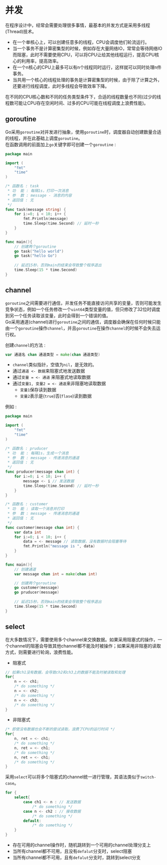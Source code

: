 # 并发
在程序设计中，经常会需要处理很多事情，最基本的并发方式是采用多线程(Thread)技术。  
* 在一个单核心上，可以创建任意多的线程，CPU会调度他们轮流运行。
* 当一个事务不是计算密集型的时候，例如存在大量网络IO，常常会等待网络IO而阻塞，此时不需要使用CPU，可以将CPU让给其他线程运行，提高CPU核心的利用率，提高效率。
* 在一个n核心的CPU上最多可以有n个线程同时运行，这样就可以同时处理n件事务。
* 当共用一个核心的线程处理的事务是计算密集型的时候，由于除了计算之外，还要进行线程调度，此时多线程会导致效率下降。

在不同的CPU核心数和不同的任务类型条件下，合适的线程数量也不同(过少的线程数可能让CPU存在空闲时间、过多的CPU可能在线程调度上浪费性能)。  

## goroutine
Go采用`goroutine`对并发进行抽象，使用`goroutine`时，调度器自动创建数量合适的线程，并在此基础上调度`goroutine`。  
在函数调用的前面加上`go`关键字即可创建一个`goroutine` :  
```Go
package main

import (
    "fmt"
    "time"
)

/* 函数名 : task
 * 功  能 : 每隔1s，打印一次消息
 * 参  数 : message - 消息的内容
 * 返回值 : 无
 */
func task(message string) {
    for i:=0; i < 10; i++ {
        fmt.Println(message)
        time.Sleep(time.Second) // 延时一秒
    }
}

func main(){
    // 创建两个goroutine
    go task("hello world")
    go task("hello Go")
    
    // 延迟15秒，否则main的结束会导致整个程序退出
    time.Sleep(15 * time.Second)
}
```

## channel
`goroutine`之间需要进行通信，并发任务不能直接访问共享的变量，否则可能发生竞争状态，例如一个任务修改一个`uint64`类型变量的值，但只修改了32位时调度到另一个任务读取该变量，此时会得到一个错误的值。  
Go采用通道(channel)进行`goroutine`之间的通信，调度器会确保在任何时候只能由一个`goroutine`操作`channel`，并且`goroutine`在操作`channel`的时候不会失去运行权。

创建`channel`的方法 :  
```Go
var 通道名 chan 通道类型 = make(chan 通道类型)
```
* `channel`类似指针，空值为`nil`，是无效的。
* 通过`通道 <- 数据`来阻塞式地发送数据
* 通过`变量 = <- 通道` 来阻塞式地读取数据
* 通过`变量1, 变量2 = <- 通道`来非阻塞地读取数据
  * `变量1`保存读到数据
  * `变量2`表示是(`true`)否(`flase`)读到数据

例如 :  
```Go
package main

import (
    "fmt"
    "time"
)

/* 函数名 : pruducer
 * 功  能 : 每隔1s，生成一个消息
 * 参  数 : message - 传递消息的通道
 * 返回值 : 无
 */
func pruducer(message chan int) {
    for i:=0; i < 10; i++ {
        message <- i // 发送数据
        time.Sleep(time.Second) // 延时一秒
    }
}

/* 函数名 : customer
 * 功  能 : 读取一个消息并打印
 * 参  数 : message - 传递消息的通道
 * 返回值 : 无
 */
func customer(message chan int) {
    var data int
    for i:=0; i < 10; i++ {
        data = <- message // 读取数据，没有数据时会阻塞等待
        fmt.Println("message is ", data)
    }
}

func main(){
    // 创建通道
    var message chan int = make(chan int)

    // 创建两个goroutine
    go customer(message)
    go pruducer(message)
    
    // 延迟15秒，否则main的结束会导致整个程序退出
    time.Sleep(15 * time.Second)
}
```

## select
在大多数情况下，需要使用多个channel来交换数据。如果采用阻塞式的操作，一个channel的阻塞会导致其他channel都不能及时被操作；如果采用非阻塞的读取方式，则需要进行轮询，浪费性能。

* 阻塞式
```Go
// 如果ch1没有数据，会导致ch2和ch3上的数据不能及时被读取和处理
for{
    n = <- ch1;  
    /* do something */
    n = <- ch2;
    /* do something */
    n = <- ch3;
    /* do something */
}
```

* 非阻塞式
```Go
/* 即使没有数据也会不断的尝试读取，浪费了CPU的运行时间 */
for{
    n, ret = <- ch1;
    /* do something */
    n, ret = <- ch1;
    /* do something */
    n, ret = <- ch1;
    /* do something */
}
```

采用`select`可以将多个阻塞式的channel统一进行管理，其语法类似于`switch-case`。
```Go
for {
    select{
        case ch1 <- n : // 发送数据
            /* do something */
        case n <- ch2 : // 接收数据
            /* do something */ 
        default:
            /* do something */
    }
}
``` 
* 存在可用的channel操作时，随机跳转到一个可用的channel处理分支上 
* 当所有channel都不可用，且没有`defalut`分支时，select阻塞
* 当所有channel都不可用，且有`defalut`分支时，跳转到select分支